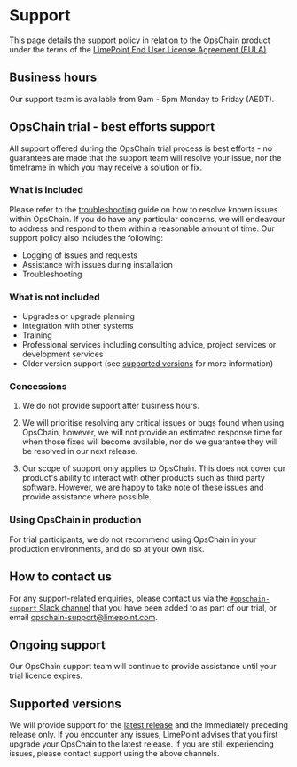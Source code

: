# Support

This page details the support policy in relation to the OpsChain product under the terms of the [LimePoint End User License Agreement (EULA)](https://www.limepoint.com/wp-content/uploads/2021/10/2021.10.12-LimePoint-End-User-License-Agreement.pdf).

## Business hours

Our support team is available from 9am - 5pm Monday to Friday (AEDT).

## OpsChain trial - best efforts support

All support offered during the OpsChain trial process is best efforts - no guarantees are made that the support team will resolve your issue, nor the timeframe in which you may receive a solution or fix.

### What is included

Please refer to the [troubleshooting](troubleshooting.md) guide on how to resolve known issues within OpsChain. If you do have any particular concerns, we will endeavour to address and respond to them within a reasonable amount of time. Our support policy also includes the following:

- Logging of issues and requests
- Assistance with issues during installation
- Troubleshooting

### What is not included

- Upgrades or upgrade planning
- Integration with other systems
- Training
- Professional services including consulting advice, project services or development services
- Older version support (see [supported versions](#supported-versions) for more information)

### Concessions

1. We do not provide support after business hours.

2. We will prioritise resolving any critical issues or bugs found when using OpsChain, however, we will not provide an estimated response time for when those fixes will become available, nor do we guarantee they will be resolved in our next release.

3. Our scope of support only applies to OpsChain. This does not cover our product's ability to interact with other products such as third party software. However, we are happy to take note of these issues and provide assistance where possible.

### Using OpsChain in production

For trial participants, we do not recommend using OpsChain in your production environments, and do so at your own risk.

## How to contact us

For any support-related enquiries, please contact us via the [`#opschain-support` Slack channel](https://limepoint.slack.com/messages/opschain-support) that you have been added to as part of our trial, or email opschain-support@limepoint.com.

## Ongoing support

Our OpsChain support team will continue to provide assistance until your trial licence expires.

## Supported versions

We will provide support for the [latest release](https://github.com/LimePoint/opschain-trial/releases/latest) and the immediately preceding release only. If you encounter any issues, LimePoint advises that you first upgrade your OpsChain to the latest release. If you are still experiencing issues, please contact support using the above channels.

